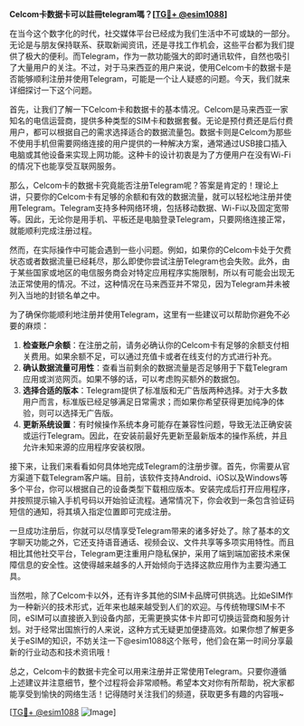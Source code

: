 **Celcom卡数据卡可以註冊telegram嗎？[[TG💪+ @esim1088](https://t.me/s/esim1088)]**

在当今这个数字化的时代，社交媒体平台已经成为我们生活中不可或缺的一部分。无论是与朋友保持联系、获取新闻资讯，还是寻找工作机会，这些平台都为我们提供了极大的便利。而Telegram，作为一款功能强大的即时通讯软件，自然也吸引了大量用户的关注。不过，对于马来西亚的用户来说，使用Celcom卡的数据卡是否能够顺利注册并使用Telegram，可能是一个让人疑惑的问题。今天，我们就来详细探讨一下这个问题。

首先，让我们了解一下Celcom卡和数据卡的基本情况。Celcom是马来西亚一家知名的电信运营商，提供多种类型的SIM卡和数据套餐。无论是预付费还是后付费用户，都可以根据自己的需求选择适合的数据流量包。数据卡则是Celcom为那些不使用手机但需要网络连接的用户提供的一种解决方案，通常通过USB接口插入电脑或其他设备来实现上网功能。这种卡的设计初衷是为了方便用户在没有Wi-Fi的情况下也能享受互联网服务。

那么，Celcom卡的数据卡究竟能否注册Telegram呢？答案是肯定的！理论上讲，只要你的Celcom卡有足够的余额和有效的数据流量，就可以轻松地注册并使用Telegram。Telegram支持多种网络环境，包括移动数据、Wi-Fi以及固定宽带等。因此，无论你是用手机、平板还是电脑登录Telegram，只要网络连接正常，就能顺利完成注册过程。

然而，在实际操作中可能会遇到一些小问题。例如，如果你的Celcom卡处于欠费状态或者数据流量已经耗尽，那么即使你尝试注册Telegram也会失败。此外，由于某些国家或地区的电信服务商会对特定应用程序实施限制，所以有可能会出现无法正常使用的情况。不过，这种情况在马来西亚并不常见，因为Telegram并未被列入当地的封锁名单之中。

为了确保你能顺利地注册并使用Telegram，这里有一些建议可以帮助你避免不必要的麻烦：

1. **检查账户余额**：在注册之前，请务必确认你的Celcom卡有足够的余额支付相关费用。如果余额不足，可以通过充值卡或者在线支付的方式进行补充。
2. **确认数据流量可用性**：查看当前剩余的数据流量是否足够用于下载Telegram应用或浏览网页。如果不够的话，可以考虑购买额外的数据包。
3. **选择合适的版本**：Telegram提供了标准版和无广告版两种选择。对于大多数用户而言，标准版已经足够满足日常需求；而如果你希望获得更加纯净的体验，则可以选择无广告版。
4. **更新系统设置**：有时候操作系统本身可能存在兼容性问题，导致无法正确安装或运行Telegram。因此，在安装前最好先更新至最新版本的操作系统，并且允许未知来源的应用程序安装权限。

接下来，让我们来看看如何具体地完成Telegram的注册步骤。首先，你需要从官方渠道下载Telegram客户端。目前，该软件支持Android、iOS以及Windows等多个平台，你可以根据自己的设备类型下载相应版本。安装完成后打开应用程序，并按照提示输入手机号码以开始验证流程。通常情况下，你会收到一条包含验证码短信的通知，将其填入指定位置即可完成注册。

一旦成功注册后，你就可以尽情享受Telegram带来的诸多好处了。除了基本的文字聊天功能之外，它还支持语音通话、视频会议、文件共享等多项实用特性。而且相比其他社交平台，Telegram更注重用户隐私保护，采用了端到端加密技术来保障信息的安全性。这使得越来越多的人开始倾向于选择这款应用作为主要沟通工具。

当然啦，除了Celcom卡以外，还有许多其他的SIM卡品牌可供挑选。比如eSIM作为一种新兴的技术形式，近年来也越来越受到人们的欢迎。与传统物理SIM卡不同，eSIM可以直接嵌入到设备内部，无需更换实体卡片即可切换运营商和服务计划。对于经常出国旅行的人来说，这种方式无疑更加便捷高效。如果你想了解更多关于eSIM的知识，不妨关注一下@esim1088这个账号，他们会在第一时间分享最新的行业动态和技术资讯哦！

总之，Celcom卡的数据卡完全可以用来注册并正常使用Telegram。只要你遵循上述建议并注意细节，整个过程将会非常顺畅。希望本文对你有所帮助，祝大家都能享受到愉快的网络生活！记得随时关注我们的频道，获取更多有趣的内容哦~

[[TG💪+ @esim1088](https://t.me/s/esim1088) ![Image](https://i.postimg.cc/4NQfJmqS/Snipaste-2025-05-13-00-14-12.png)]